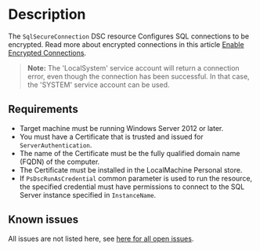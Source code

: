 # Description

The `SqlSecureConnection` DSC resource Configures SQL connections
to be encrypted. Read more about encrypted connections in this article
[Enable Encrypted Connections](https://docs.microsoft.com/en-us/sql/database-engine/configure-windows/enable-encrypted-connections-to-the-database-engine).

>**Note:** The 'LocalSystem' service account will return a connection
>error, even though the connection has been successful. In that case,
>the 'SYSTEM' service account can be used.

## Requirements

* Target machine must be running Windows Server 2012 or later.
* You must have a Certificate that is trusted and issued for
   `ServerAuthentication`.
* The name of the Certificate must be the fully qualified domain name (FQDN)
   of the computer.
* The Certificate must be installed in the LocalMachine Personal store.
* If `PsDscRunAsCredential` common parameter is used to run the resource, the
  specified credential must have permissions to connect to the SQL Server instance
  specified in `InstanceName`.

## Known issues

All issues are not listed here, see [here for all open issues](https://github.com/dsccommunity/SqlServerDsc/issues?q=is%3Aissue+is%3Aopen+in%3Atitle+SqlSecureConnection).
